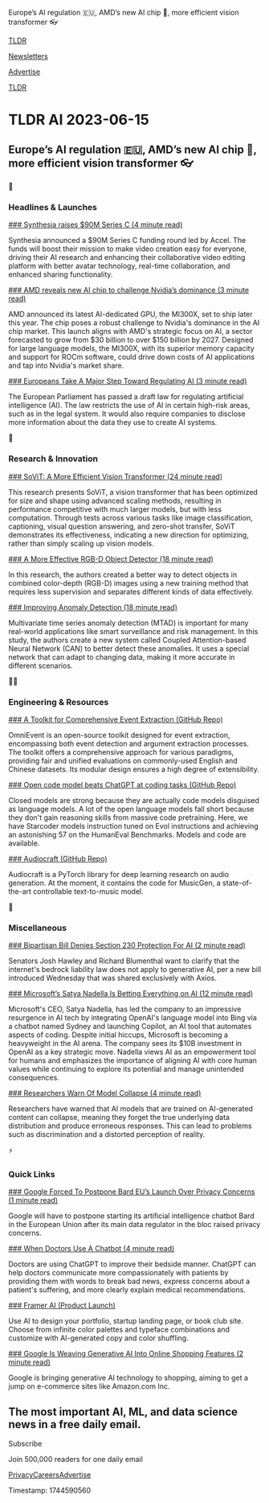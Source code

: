 Europe’s AI regulation 🇪🇺, AMD’s new AI chip 💾, more efficient vision transformer 👓

[TLDR](/)

[Newsletters](/newsletters)

[Advertise](https://advertise.tldr.tech/)

[TLDR](/)

# TLDR AI 2023-06-15

## Europe’s AI regulation 🇪🇺, AMD’s new AI chip 💾, more efficient vision transformer 👓

🚀

### Headlines & Launches

[### Synthesia raises $90M Series C (4 minute read)](https://www.synthesia.io/post/series-c?utm_source=tldrai)

Synthesia announced a $90M Series C funding round led by Accel. The funds will boost their mission to make video creation easy for everyone, driving their AI research and enhancing their collaborative video editing platform with better avatar technology, real-time collaboration, and enhanced sharing functionality.

[### AMD reveals new AI chip to challenge Nvidia’s dominance (3 minute read)](https://www.cnbc.com/2023/06/13/amd-reveals-new-ai-chip-to-challenge-nvidias-dominance.html?utm_source=tldrai)

AMD announced its latest AI-dedicated GPU, the MI300X, set to ship later this year. The chip poses a robust challenge to Nvidia's dominance in the AI chip market. This launch aligns with AMD's strategic focus on AI, a sector forecasted to grow from $30 billion to over $150 billion by 2027. Designed for large language models, the MI300X, with its superior memory capacity and support for ROCm software, could drive down costs of AI applications and tap into Nvidia's market share.

[### Europeans Take A Major Step Toward Regulating AI (3 minute read)](https://archive.ph/XWQZJ?utm_source=tldrai)

The European Parliament has passed a draft law for regulating artificial intelligence (AI). The law restricts the use of AI in certain high-risk areas, such as in the legal system. It would also require companies to disclose more information about the data they use to create AI systems.

🧠

### Research & Innovation

[### SoViT: A More Efficient Vision Transformer (24 minute read)](https://arxiv.org/abs/2305.13035?utm_source=tldrai)

This research presents SoViT, a vision transformer that has been optimized for size and shape using advanced scaling methods, resulting in performance competitive with much larger models, but with less computation. Through tests across various tasks like image classification, captioning, visual question answering, and zero-shot transfer, SoViT demonstrates its effectiveness, indicating a new direction for optimizing, rather than simply scaling up vision models.

[### A More Effective RGB-D Object Detector (18 minute read)](https://arxiv.org/abs/2306.03630v1?utm_source=tldrai)

In this research, the authors created a better way to detect objects in combined color-depth (RGB-D) images using a new training method that requires less supervision and separates different kinds of data effectively.

[### Improving Anomaly Detection (18 minute read)](https://arxiv.org/abs/2306.07114v1?utm_source=tldrai)

Multivariate time series anomaly detection (MTAD) is important for many real-world applications like smart surveillance and risk management. In this study, the authors create a new system called Coupled Attention-based Neural Network (CAN) to better detect these anomalies. It uses a special network that can adapt to changing data, making it more accurate in different scenarios.

👨‍💻

### Engineering & Resources

[### A Toolkit for Comprehensive Event Extraction (GitHub Repo)](https://github.com/thu-keg/omnievent?utm_source=tldrai)

OmniEvent is an open-source toolkit designed for event extraction, encompassing both event detection and argument extraction processes. The toolkit offers a comprehensive approach for various paradigms, providing fair and unified evaluations on commonly-used English and Chinese datasets. Its modular design ensures a high degree of extensibility.

[### Open code model beats ChatGPT at coding tasks (GitHub Repo)](https://github.com/nlpxucan/WizardLM/tree/main/WizardCoder?utm_source=tldrai)

Closed models are strong because they are actually code models disguised as language models. A lot of the open language models fall short because they don't gain reasoning skills from massive code pretraining. Here, we have Starcoder models instruction tuned on Evol instructions and achieving an astonishing 57 on the HumanEval Benchmarks. Models and code are available.

[### Audiocraft (GitHub Repo)](https://github.com/facebookresearch/audiocraft?utm_source=tldrai)

Audiocraft is a PyTorch library for deep learning research on audio generation. At the moment, it contains the code for MusicGen, a state-of-the-art controllable text-to-music model.

🎁

### Miscellaneous

[### Bipartisan Bill Denies Section 230 Protection For AI (2 minute read)](https://www.axios.com/pro/tech-policy/2023/06/14/hawley-blumenthal-bill-section-230-ai?utm_source=tldrai)

Senators Josh Hawley and Richard Blumenthal want to clarify that the internet's bedrock liability law does not apply to generative AI, per a new bill introduced Wednesday that was shared exclusively with Axios.

[### Microsoft’s Satya Nadella Is Betting Everything on AI (12 minute read)](https://archive.ph/WIHTZ?utm_source=tldrai)

Microsoft's CEO, Satya Nadella, has led the company to an impressive resurgence in AI tech by integrating OpenAI's language model into Bing via a chatbot named Sydney and launching Copilot, an AI tool that automates aspects of coding. Despite initial hiccups, Microsoft is becoming a heavyweight in the AI arena. The company sees its $10B investment in OpenAI as a key strategic move. Nadella views AI as an empowerment tool for humans and emphasizes the importance of aligning AI with core human values while continuing to explore its potential and manage unintended consequences.

[### Researchers Warn Of Model Collapse (4 minute read)](https://venturebeat.com/ai/the-ai-feedback-loop-researchers-warn-of-model-collapse-as-ai-trains-on-ai-generated-content/?utm_source=tldrai)

Researchers have warned that AI models that are trained on AI-generated content can collapse, meaning they forget the true underlying data distribution and produce erroneous responses. This can lead to problems such as discrimination and a distorted perception of reality.

⚡️

### Quick Links

[### Google Forced To Postpone Bard EU’s Launch Over Privacy Concerns (1 minute read)](https://www.politico.eu/article/google-postpone-bard-chatbot-eu-launch-privacy-concern/?utm_source=tldrai)

Google will have to postpone starting its artificial intelligence chatbot Bard in the European Union after its main data regulator in the bloc raised privacy concerns.

[### When Doctors Use A Chatbot (4 minute read)](https://archive.ph/8gpeh?utm_source=tldrai)

Doctors are using ChatGPT to improve their bedside manner. ChatGPT can help doctors communicate more compassionately with patients by providing them with words to break bad news, express concerns about a patient's suffering, and more clearly explain medical recommendations.

[### Framer AI (Product Launch)](https://www.producthunt.com/posts/framer-ai?utm_source=tldrai)

Use AI to design your portfolio, startup landing page, or book club site. Choose from infinite color palettes and typeface combinations and customize with AI-generated copy and color shuffling.

[### Google Is Weaving Generative AI Into Online Shopping Features (2 minute read)](https://archive.ph/c4Eax?utm_source=tldrai)

Google is bringing generative AI technology to shopping, aiming to get a jump on e-commerce sites like Amazon.com Inc.

## The most important AI, ML, and data science news in a free daily email.

Subscribe

Join 500,000 readers for one daily email

[Privacy](/privacy)[Careers](https://jobs.ashbyhq.com/tldr.tech)[Advertise](/ai/advertise)

Timestamp: 1744590560
